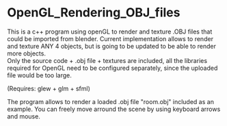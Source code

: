# OpenGL_Rendering_OBJ_files
This is a c++ program using openGL to render and texture .OBJ files that could be imported from blender. 
Current implementation allows to render and texture ANY 4 objects, but is going to be updated to be able to render more objects.  
Only the source code + .obj file + textures are included, all the libraries required for OpenGL need to be configured separately, 
since the uploaded file would be too large.

(Requires: glew + glm + sfml)

The program allows to render a loaded .obj file "room.obj" included as an example. 
You can freely move arround the scene by using keyboard arrows and mouse. 
